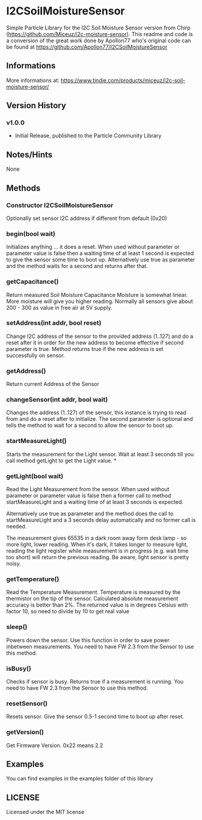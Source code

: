 # I2CSoilMoistureSensor

Simple Particle Library for the I2C Soil Moisture Sensor version from Chirp
(https://github.com/Miceuz/i2c-moisture-sensor).  This readme and code is a conversion of the great work done by
Apollon77 who's original code can be found at https://github.com/Apollon77/I2CSoilMoistureSensor

## Informations
More informations at: https://www.tindie.com/products/miceuz/i2c-soil-moisture-sensor/

## Version History

### v1.0.0
- Initial Release, published to the Particle Community Library

## Notes/Hints
None

## Methods

### Constructor I2CSoilMoistureSensor
Optionally set sensor I2C address if different from default (0x20)


### begin(bool wait)
Initializes anything ... it does a reset.
When used without parameter or parameter value is false then a
waiting time of at least 1 second is expected to give the sensor
some time to boot up.
Alternatively use true as parameter and the method waits for a
second and returns after that.

### getCapacitance()
Return measured Soil Moisture Capacitance Moisture is somewhat linear. More moisture will
give you higher reading. Normally all sensors give about 200 - 300 as value in free air at
5V supply.

### setAddress(int addr, bool reset)
Change I2C address of the sensor to the provided address (1..127) and do a reset after it
in order for the new address to become effective if second parameter is true. Method
returns true if the new address is set successfully on sensor.

### getAddress()
Return current Address of the Sensor

### changeSensor(int addr, bool wait)
Changes the address (1..127) of the sensor, this instance is trying to read from
and do a reset after to initialize.
The second parameter is optional and tells the method to wait for a second to allow
the sensor to boot up.

### startMeasureLight()
Starts the measurement for the Light sensor. Wait at least 3 seconds till you call method
getLight to get the Light value.                *

### getLight(bool wait)
Read the Light Measurement from the sensor. When used without parameter or parameter value
is false then a former call to method startMeasureLight and a waiting time of at least 3
seconds is expected.

Alternatively use true as parameter and the method does the call to startMeasureLight and
a 3 seconds delay automatically and no former call is needed.

The measurement gives 65535 in a dark room away form desk lamp - so more light, lower
reading. When it's dark, it takes longer to measure light, reading the light register
while measurement is in progress (e.g. wait time too short) will return the previous
reading. Be aware, light sensor is pretty noisy.

### getTemperature()
Read the Temperature Measurement. Temperature is measured by the thermistor on the tip of
the sensor. Calculated absolute measurement accuracy is better than 2%. The returned value
is in degrees Celsius with factor 10, so need to divide by 10 to get real value

### sleep()
Powers down the sensor. Use this function in order to save power inbetween measurements.
You need to have FW 2.3 from the Sensor to use this method.

### isBusy()
Checks if sensor is busy. Returns true if a measurement is running.
You need to have FW 2.3 from the Sensor to use this method.

### resetSensor()
Resets sensor. Give the sensor 0.5-1 second time to boot up after reset.

### getVersion()
Get Firmware Version. 0x22 means 2.2

## Examples
You can find examples in the examples folder of this library

## LICENSE
Licensed under the MIT license

